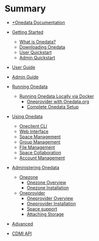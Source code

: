 # Summary

* [+Onedata Documentation](INTRO.md)
* [Getting Started]()
  * [What is Onedata?](doc/getting_started/what_is_onedata.md)
  * [Downloading Onedata](doc/getting_started/downloading_onedata.md)
  * [User Quickstart](doc/getting_started/user_onedata_101.md)
  * [Admin Quickstart](doc/getting_started/admin_onedata_101.md)

* [User Guide](doc/user_guide.md)
* [Admin Guide](doc/admin_guide.md)

* [Running Onedata](doc/running_onedata/running_onedata.md)
  <!---* * [Picking the Right Solution](doc/running_onedata/right_solution.md)
  [Running Onedata on Linux](doc/running_onedata/run_on_linux.md)-->
  * [Running Onedata Locally via Docker](doc/running_onedata/run_with_docker.md)
    * [Oneprovider with Onedata.org](doc/running_onedata/docker/pre_oneprovider_docker.md)
    * [Complete Onedata Setup](doc/running_onedata/docker/pre_onedata_docker.md)
   
* [Using Onedata](doc/using_onedata/user_guide.md)
   * [Oneclient CLI](doc/using_onedata/oneclient.md)
   * [Web Interface]()
    * [Space Management](doc/using_onedata/space_management.md)
    * [Group Management](doc/using_onedata/group_management.md)
    * [File Management](doc/using_onedata/file_management.md)
    * [Space Collaboration](doc/using_onedata/space_collaboration.md)
    * [Account Management](doc/using_onedata/account_management.md)

* [Administering Onedata]()
   * [Onezone](Onezone)
     * [Onezone Overview](doc/administering_onedata/onezone_overview.md)
     * [Onezone Installation](doc/administering_onedata/onezone_installation.md)
   * [Oneprovider](Oneprovider)
     * [Oneprovider Overview](doc/administering_onedata/provider_overview.md)
     * [Oneprovider Installation](doc/administering_onedata/provider_installation.md)
     * [Space support](doc/administering_onedata/provider_space_support.md)
     * [Attaching Storage](Storage)

* [Advanced](doc/advanced/advanced.md)
 <!-- * [Macaroons](doc/advanced/macaroons.md)
  * [CEPH Helper](doc/advanced/ceph.d)
  * [Amazon S3 Helper](doc/advanced/amazons3.md)-->
  * [CDMI API](doc/advanced/cdmi.md)
